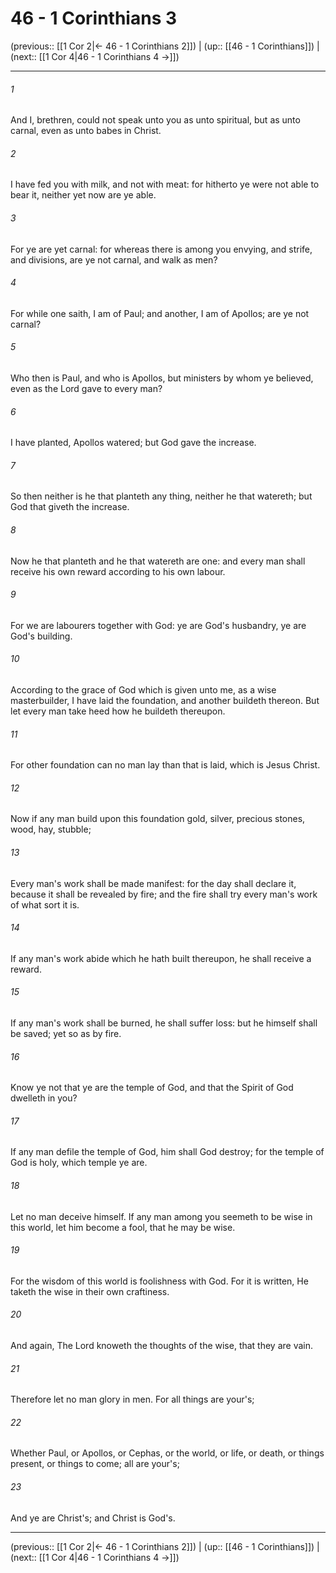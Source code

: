 # 46 - 1 Corinthians 3

(previous:: [[1 Cor 2|← 46 - 1 Corinthians 2]]) | (up:: [[46 - 1 Corinthians]]) | (next:: [[1 Cor 4|46 - 1 Corinthians 4 →]])

***


###### 1 
And I, brethren, could not speak unto you as unto spiritual, but as unto carnal, even as unto babes in Christ. 

###### 2 
I have fed you with milk, and not with meat: for hitherto ye were not able to bear it, neither yet now are ye able. 

###### 3 
For ye are yet carnal: for whereas there is among you envying, and strife, and divisions, are ye not carnal, and walk as men? 

###### 4 
For while one saith, I am of Paul; and another, I am of Apollos; are ye not carnal? 

###### 5 
Who then is Paul, and who is Apollos, but ministers by whom ye believed, even as the Lord gave to every man? 

###### 6 
I have planted, Apollos watered; but God gave the increase. 

###### 7 
So then neither is he that planteth any thing, neither he that watereth; but God that giveth the increase. 

###### 8 
Now he that planteth and he that watereth are one: and every man shall receive his own reward according to his own labour. 

###### 9 
For we are labourers together with God: ye are God's husbandry, ye are God's building. 

###### 10 
According to the grace of God which is given unto me, as a wise masterbuilder, I have laid the foundation, and another buildeth thereon. But let every man take heed how he buildeth thereupon. 

###### 11 
For other foundation can no man lay than that is laid, which is Jesus Christ. 

###### 12 
Now if any man build upon this foundation gold, silver, precious stones, wood, hay, stubble; 

###### 13 
Every man's work shall be made manifest: for the day shall declare it, because it shall be revealed by fire; and the fire shall try every man's work of what sort it is. 

###### 14 
If any man's work abide which he hath built thereupon, he shall receive a reward. 

###### 15 
If any man's work shall be burned, he shall suffer loss: but he himself shall be saved; yet so as by fire. 

###### 16 
Know ye not that ye are the temple of God, and that the Spirit of God dwelleth in you? 

###### 17 
If any man defile the temple of God, him shall God destroy; for the temple of God is holy, which temple ye are. 

###### 18 
Let no man deceive himself. If any man among you seemeth to be wise in this world, let him become a fool, that he may be wise. 

###### 19 
For the wisdom of this world is foolishness with God. For it is written, He taketh the wise in their own craftiness. 

###### 20 
And again, The Lord knoweth the thoughts of the wise, that they are vain. 

###### 21 
Therefore let no man glory in men. For all things are your's; 

###### 22 
Whether Paul, or Apollos, or Cephas, or the world, or life, or death, or things present, or things to come; all are your's; 

###### 23 
And ye are Christ's; and Christ is God's.

***

(previous:: [[1 Cor 2|← 46 - 1 Corinthians 2]]) | (up:: [[46 - 1 Corinthians]]) | (next:: [[1 Cor 4|46 - 1 Corinthians 4 →]])
